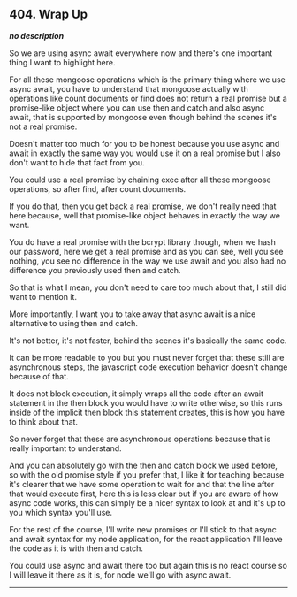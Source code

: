 ## 404. Wrap Up

<strong><em>no description</em></strong>

So we are using async await everywhere now and there's one important thing I
want to highlight here. 

For all these mongoose operations which is the primary thing where we use async
await, you have to understand that mongoose actually with operations like count
documents or find does not return a real promise but a promise-like object where
you can use then and catch and also async await, that is supported by mongoose
even though behind the scenes it's not a real promise. 

Doesn't matter too much for you to be honest because you use async and await in
exactly the same way you would use it on a real promise but I also don't want to
hide that fact from you. 

You could use a real promise by chaining exec after all these mongoose
operations, so after find, after count documents. 

If you do that, then you get back a real promise, we don't really need that here
because, well that promise-like object behaves in exactly the way we want. 

You do have a real promise with the bcrypt library though, when we hash our
password, here we get a real promise and as you can see, well you see nothing,
you see no difference in the way we use await and you also had no difference you
previously used then and catch. 

So that is what I mean, you don't need to care too much about that, I still did
want to mention it. 

More importantly, I want you to take away that async await is a nice alternative
to using then and catch. 

It's not better, it's not faster, behind the scenes it's basically the same
code. 

It can be more readable to you but you must never forget that these still are
asynchronous steps, the javascript code execution behavior doesn't change
because of that. 

It does not block execution,  it simply wraps all the code after an await
statement in the then block you would have to write otherwise, so this runs
inside of the implicit then block this statement creates, this is how you have
to think about that. 

So never forget that these are asynchronous operations because that is really
important to understand. 

And you can absolutely go with the then and catch block we used before, so with
the old promise style if you prefer that, I like it for teaching because it's
clearer that we have some operation to wait for and that the line after that
would execute first, here this is less clear but if you are aware of how async
code works, this can simply be a nicer syntax to look at and it's up to you
which syntax you'll use. 

For the rest of the course, I'll write new promises or I'll stick to that async
and await syntax for my node application, for the react application I'll leave
the code as it is with then and catch. 

You could use async and await there too but again this is no react course so I
will leave it there as it is, for node we'll go with async await. 

---